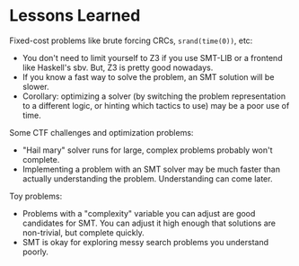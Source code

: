 # Lessons Learned

Fixed-cost problems like brute forcing CRCs, `srand(time(0))`, etc:

* You don't need to limit yourself to Z3 if you use SMT-LIB or a frontend like
  Haskell's sbv. But, Z3 is pretty good nowadays.
* If you know a fast way to solve the problem, an SMT solution will be slower.
* Corollary: optimizing a solver (by switching the problem representation to a
  different logic, or hinting which tactics to use) may be a poor use of time.

Some CTF challenges and optimization problems:

* "Hail mary" solver runs for large, complex problems probably won't complete.
* Implementing a problem with an SMT solver may be much faster than actually
  understanding the problem. Understanding can come later.

Toy problems:

* Problems with a "complexity" variable you can adjust are good candidates for
  SMT. You can adjust it high enough that solutions are non-trivial, but
  complete quickly.
* SMT is okay for exploring messy search problems you understand poorly.
